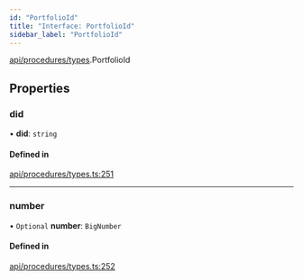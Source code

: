```yaml
---
id: "PortfolioId"
title: "Interface: PortfolioId"
sidebar_label: "PortfolioId"
---
```


[api/procedures/types](../../../../../modules/API/Procedures/Types/Types.md).PortfolioId

## Properties

### did

• **did**: `string`

#### Defined in

[api/procedures/types.ts:251](https://github.com/PolymeshAssociation/polymesh-sdk/blob/fe2e6dd1d/src/api/procedures/types.ts#L251)

___

### number

• `Optional` **number**: `BigNumber`

#### Defined in

[api/procedures/types.ts:252](https://github.com/PolymeshAssociation/polymesh-sdk/blob/fe2e6dd1d/src/api/procedures/types.ts#L252)

